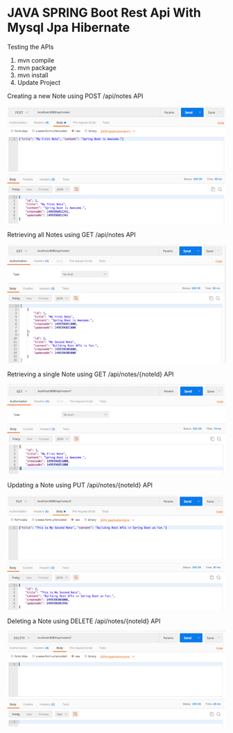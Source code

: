 # JAVA SPRING Boot Rest Api With Mysql Jpa Hibernate

Testing the APIs

1. mvn compile
2. mvn package
3. mvn install
4. Update Project


Creating a new Note using POST /api/notes API

<img src="/screenshots/create.jpg">

Retrieving all Notes using GET /api/notes API

<img src="/screenshots/get-all.jpg">

Retrieving a single Note using GET /api/notes/{noteId} API

<img src="/screenshots/get-single.jpg">

Updating a Note using PUT /api/notes/{noteId} API

<img src="/screenshots/update.jpg">

Deleting a Note using DELETE /api/notes/{noteId} API

<img src="/screenshots/delete.jpg">

